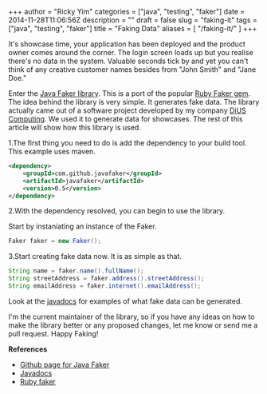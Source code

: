 +++
author = "Ricky Yim"
categories = ["java", "testing", "faker"]
date = 2014-11-28T11:06:56Z
description = ""
draft = false
slug = "faking-it"
tags = ["java", "testing", "faker"]
title = "Faking Data"
aliases = [
    "/faking-it/"
]
+++

It's showcase time, your application has been deployed and the product owner comes around the corner. The login screen loads up but you realise there's no data in the system. Valuable seconds tick by and yet you can't think of any creative customer names besides from "John Smith" and "Jane Doe." 

Enter the [Java Faker library](http://dius.github.io/java-faker/). This is a port of the popular [Ruby Faker gem](https://github.com/stympy/faker). The idea behind the library is very simple. It generates fake data. The library actually came out of a software project developed by my company [DiUS Computing](http://www.dius.com.au). We used it to generate data for showcases. The rest of this article will show how this library is used.

 1.The first thing you need to do is add the dependency to your build tool. This example uses maven.

```xml
<dependency>
    <groupId>com.github.javafaker</groupId>
    <artifactId>javafaker</artifactId>
    <version>0.5</version>
</dependency>
```

 2.With the dependency resolved, you can begin to use the library.
 
 Start by instaniating an instance of the Faker.
 
```java
Faker faker = new Faker();
```
 
 3.Start creating fake data now. It is as simple as that.
 
```java
String name = faker.name().fullName();
String streetAddress = faker.address().streetAddress();
String emailAddress = faker.internet().emailAddress();
```
 Look at the [javadocs](http://dius.github.io/java-faker/apidocs/index.html) for examples of what fake data can be generated.
 
 I'm the current maintainer of the library, so if you have any ideas on how to make the library better or  any proposed changes, let me know or send me a pull request. Happy Faking!
 
 **References**
 
 * [Github page for Java Faker]( https://github.com/DiUS/java-faker)
 * [Javadocs](http://dius.github.io/java-faker/apidocs/index.html)
 * [Ruby faker](https://github.com/stympy/faker)

